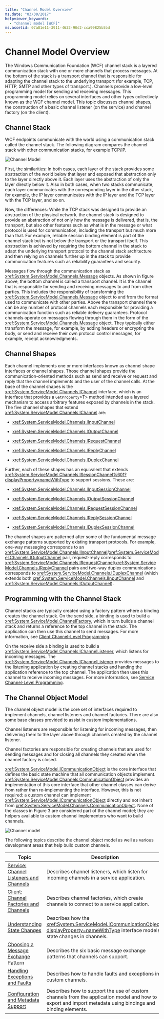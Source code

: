 ```yaml
---
title: "Channel Model Overview"
ms.date: "03/30/2017"
helpviewer_keywords: 
  - "channel model [WCF]"
ms.assetid: 07a81e11-3911-4632-90d2-cca99825b5bd
---
```

# Channel Model Overview
The Windows Communication Foundation (WCF) channel stack is a layered communication stack with one or more channels that process messages. At the bottom of the stack is a transport channel that is responsible for adapting the channel stack to the underlying transport (for example, TCP, HTTP, SMTP and other types of transport.). Channels provide a low-level programming model for sending and receiving messages. This programming model relies on several interfaces and other types collectively known as the WCF channel model. This topic discusses channel shapes, the construction of a basic channel listener (on the service) and channel factory (on the client).  
  
## Channel Stack  
 WCF endpoints communicate with the world using a communication stack called the channel stack. The following diagram compares the channel stack with other communication stacks, for example TCP/IP.  
  
 ![Channel Model](../../../../docs/framework/wcf/extending/media/wcfc-channelstackhighlevelc.gif "wcfc_ChannelStackHighLevelc")  
  
 First, the similarities: In both cases, each layer of the stack provides some abstraction of the world below that layer and exposed that abstraction only to the layer directly above it. Each layer uses the abstraction of only the layer directly below it. Also in both cases, when two stacks communicate, each layer communicates with the corresponding layer in the other stack, for example, the IP layer communicates with the IP layer and the TCP layer with the TCP layer, and so on.  
  
 Now, the differences: While the TCP stack was designed to provide an abstraction of the physical network, the channel stack is designed to provide an abstraction of not only how the message is delivered, that is, the transport, but also other features such as what is in the message or what protocol is used for communication, including the transport but much more than that. For example, reliable session binding element is part of the channel stack but is not below the transport or the transport itself. This abstraction is achieved by requiring the bottom channel in the stack to adapt the underlying transport protocol to the channel stack architecture and then relying on channels further up in the stack to provide communication features such as reliability guarantees and security.  
  
 Messages flow through the communication stack as <xref:System.ServiceModel.Channels.Message> objects. As shown in figure above, the bottom channel is called a transport channel. It is the channel that is responsible for sending and receiving messages to and from other parties. This includes the responsibility of transforming the <xref:System.ServiceModel.Channels.Message> object to and from the format used to communicate with other parties. Above the transport channel there can be any number of protocol channels each responsible for providing a communication function such as reliable delivery guarantees. Protocol channels operate on messages flowing through them in the form of the <xref:System.ServiceModel.Channels.Message> object. They typically either transform the message, for example, by adding headers or encrypting the body, or send and receive their own protocol control messages, for example, receipt acknowledgments.  
  
## Channel Shapes  
 Each channel implements one or more interfaces known as channel shape interfaces or channel shapes. Those channel shapes provide the communication-oriented methods such as send and receive or request and reply that the channel implements and the user of the channel calls. At the base of the channel shapes is the <xref:System.ServiceModel.Channels.IChannel> interface, which is an interface that provides a `GetProperty`\<T> method intended as a layered mechanism to access arbitrary features exposed by channels in the stack. The five channel shapes that extend <xref:System.ServiceModel.Channels.IChannel> are:  
  
-   <xref:System.ServiceModel.Channels.IInputChannel>  
  
-   <xref:System.ServiceModel.Channels.IOutputChannel>  
  
-   <xref:System.ServiceModel.Channels.IRequestChannel>  
  
-   <xref:System.ServiceModel.Channels.IReplyChannel>  
  
-   <xref:System.ServiceModel.Channels.IDuplexChannel>  
  
 Further, each of these shapes has an equivalent that extends <xref:System.ServiceModel.Channels.ISessionChannel%601?displayProperty=nameWithType> to support sessions. These are:  
  
-   <xref:System.ServiceModel.Channels.IInputSessionChannel>  
  
-   <xref:System.ServiceModel.Channels.IOutputSessionChannel>  
  
-   <xref:System.ServiceModel.Channels.IRequestSessionChannel>  
  
-   <xref:System.ServiceModel.Channels.IReplySessionChannel>  
  
-   <xref:System.ServiceModel.Channels.IDuplexSessionChannel>  
  
 The channel shapes are patterned after some of the fundamental message exchange patterns supported by existing transport protocols. For example, one-way messaging corresponds to an <xref:System.ServiceModel.Channels.IInputChannel>/<xref:System.ServiceModel.Channels.IOutputChannel> pair, request-reply corresponds to <xref:System.ServiceModel.Channels.IRequestChannel>/<xref:System.ServiceModel.Channels.IReplyChannel> pairs and two-way duplex communications corresponds to <xref:System.ServiceModel.Channels.IDuplexChannel> (which extends both <xref:System.ServiceModel.Channels.IInputChannel> and <xref:System.ServiceModel.Channels.IOutputChannel>).  
  
## Programming with the Channel Stack  
 Channel stacks are typically created using a factory pattern where a binding creates the channel stack. On the send side, a binding is used to build a <xref:System.ServiceModel.ChannelFactory>, which in turn builds a channel stack and returns a reference to the top channel in the stack. The application can then use this channel to send messages. For more information, see [Client Channel-Level Programming](../../../../docs/framework/wcf/extending/client-channel-level-programming.md).  
  
 On the receive side a binding is used to build a <xref:System.ServiceModel.Channels.IChannelListener>, which listens for incoming messages. The <xref:System.ServiceModel.Channels.IChannelListener> provides messages to the listening application by creating channel stacks and handing the application reference to the top channel. The application then uses this channel to receive incoming messages. For more information, see [Service Channel-Level Programming](../../../../docs/framework/wcf/extending/service-channel-level-programming.md).  
  
## The Channel Object Model  
 The channel object model is the core set of interfaces required to implement channels, channel listeners and channel factories. There are also some base classes provided to assist in custom implementations.  
  
 Channel listeners are responsible for listening for incoming messages, then delivering them to the layer above through channels created by the channel listener.  
  
 Channel factories are responsible for creating channels that are used for sending messages and for closing all channels they created when the channel factory is closed.  
  
 <xref:System.ServiceModel.ICommunicationObject> is the core interface that defines the basic state machine that all communication objects implement. <xref:System.ServiceModel.Channels.CommunicationObject> provides an implementation of this core interface that other channel classes can derive from rather than re-implementing the interface. However, this is not required: a custom channel can implement <xref:System.ServiceModel.ICommunicationObject> directly and not inherit from <xref:System.ServiceModel.Channels.CommunicationObject>. None of the classes in Figure 3 are considered part of the channel model; they are helpers available to custom channel implementers who want to build channels.  
  
 ![Channel model](../../../../docs/framework/wcf/extending/media/wcfc-wcfcchannelsigure3omumtreec.gif "wcfc_WCFCChannelsigure3OMUMTreec")  
  
 The following topics describe the channel object model as well as various development areas that help build custom channels.  
  
|Topic|Description|  
|-----------|-----------------|  
|[Service: Channel Listeners and Channels](../../../../docs/framework/wcf/extending/service-channel-listeners-and-channels.md)|Describes channel listeners, which listen for incoming channels in a service application.|  
|[Client: Channel Factories and Channels](../../../../docs/framework/wcf/extending/client-channel-factories-and-channels.md)|Describes channel factories, which create channels to connect to a service application.|  
|[Understanding State Changes](../../../../docs/framework/wcf/extending/understanding-state-changes.md)|Describes how the <xref:System.ServiceModel.ICommunicationObject?displayProperty=nameWithType> interface models state changes in channels.|  
|[Choosing a Message Exchange Pattern](../../../../docs/framework/wcf/extending/choosing-a-message-exchange-pattern.md)|Describes the six basic message exchange patterns that channels can support.|  
|[Handling Exceptions and Faults](../../../../docs/framework/wcf/extending/handling-exceptions-and-faults.md)|Describes how to handle faults and exceptions in custom channels.|  
|[Configuration and Metadata Support](../../../../docs/framework/wcf/extending/configuration-and-metadata-support.md)|Describes how to support the use of custom channels from the application model and how to export and import metadata using bindings and binding elements.|
